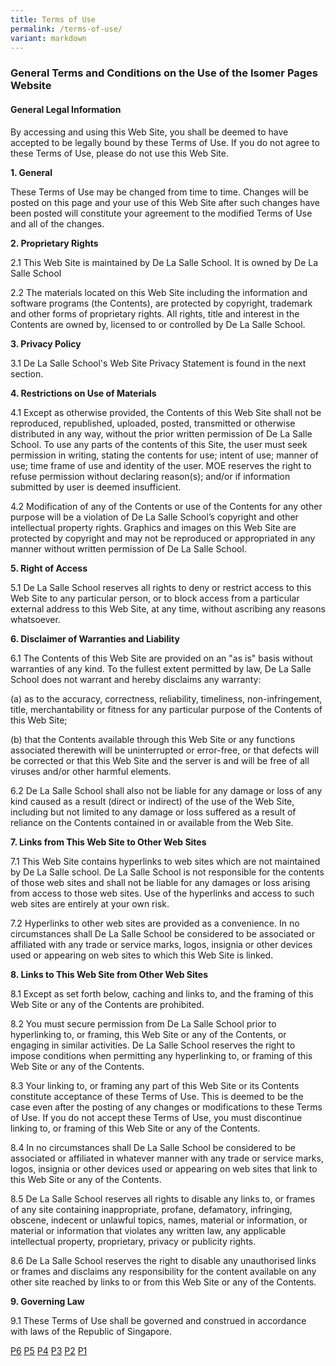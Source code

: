 ```yaml
---
title: Terms of Use
permalink: /terms-of-use/
variant: markdown
---
```

### **General Terms and Conditions on the Use of the Isomer Pages Website**

#### **General Legal Information**

By accessing and using this Web Site, you shall be deemed to have accepted to be legally bound by these Terms of Use. If you do not agree to these Terms of Use, please do not use this Web Site.

**1\. General**

These Terms of Use may be changed from time to time. Changes will be posted on this page and your use of this Web Site after such changes have been posted will constitute your agreement to the modified Terms of Use and all of the changes.

**2\. Proprietary Rights**

2.1 This Web Site is maintained by De La Salle School. It is owned by De La Salle School

2.2 The materials located on this Web Site including the information and software programs (the Contents), are protected by copyright, trademark and other forms of proprietary rights. All rights, title and interest in the Contents are owned by, licensed to or controlled by De La Salle School.

**3\. Privacy Policy**

3.1 De La Salle School's Web Site Privacy Statement is found in the next section.

**4\. Restrictions on Use of Materials**

4.1 Except as otherwise provided, the Contents of this Web Site shall not be reproduced, republished, uploaded, posted, transmitted or otherwise distributed in any way, without the prior written permission of De La Salle School. To use any parts of the contents of this Site, the user must seek permission in writing, stating the contents for use; intent of use; manner of use; time frame of use and identity of the user. MOE reserves the right to refuse permission without declaring reason(s); and/or if information submitted by user is deemed insufficient.

4.2 Modification of any of the Contents or use of the Contents for any other purpose will be a violation of De La Salle School’s copyright and other intellectual property rights. Graphics and images on this Web Site are protected by copyright and may not be reproduced or appropriated in any manner without written permission of De La Salle School.

**5\. Right of Access**

5.1 De La Salle School reserves all rights to deny or restrict access to this Web Site to any particular person, or to block access from a particular external address to this Web Site, at any time, without ascribing any reasons whatsoever.

**6\. Disclaimer of Warranties and Liability**

6.1 The Contents of this Web Site are provided on an "as is" basis without warranties of any kind. To the fullest extent permitted by law, De La Salle School does not warrant and hereby disclaims any warranty:

(a) as to the accuracy, correctness, reliability, timeliness, non-infringement, title, merchantability or fitness for any particular purpose of the Contents of this Web Site;

(b) that the Contents available through this Web Site or any functions associated therewith will be uninterrupted or error-free, or that defects will be corrected or that this Web Site and the server is and will be free of all viruses and/or other harmful elements.

6.2 De La Salle School shall also not be liable for any damage or loss of any kind caused as a result (direct or indirect) of the use of the Web Site, including but not limited to any damage or loss suffered as a result of reliance on the Contents contained in or available from the Web Site.

**7\. Links from This Web Site to Other Web Sites**

7.1 This Web Site contains hyperlinks to web sites which are not maintained by De La Salle school. De La Salle School is not responsible for the contents of those web sites and shall not be liable for any damages or loss arising from access to those web sites. Use of the hyperlinks and access to such web sites are entirely at your own risk.

7.2 Hyperlinks to other web sites are provided as a convenience. In no circumstances shall De La Salle School be considered to be associated or affiliated with any trade or service marks, logos, insignia or other devices used or appearing on web sites to which this Web Site is linked.

**8\. Links to This Web Site from Other Web Sites**

8.1 Except as set forth below, caching and links to, and the framing of this Web Site or any of the Contents are prohibited.

8.2 You must secure permission from De La Salle School prior to hyperlinking to, or framing, this Web Site or any of the Contents, or engaging in similar activities. De La Salle School reserves the right to impose conditions when permitting any hyperlinking to, or framing of this Web Site or any of the Contents.

8.3 Your linking to, or framing any part of this Web Site or its Contents constitute acceptance of these Terms of Use. This is deemed to be the case even after the posting of any changes or modifications to these Terms of Use. If you do not accept these Terms of Use, you must discontinue linking to, or framing of this Web Site or any of the Contents.

8.4 In no circumstances shall De La Salle School be considered to be associated or affiliated in whatever manner with any trade or service marks, logos, insignia or other devices used or appearing on web sites that link to this Web Site or any of the Contents.

8.5 De La Salle School reserves all rights to disable any links to, or frames of any site containing inappropriate, profane, defamatory, infringing, obscene, indecent or unlawful topics, names, material or information, or material or information that violates any written law, any applicable intellectual property, proprietary, privacy or publicity rights.

8.6 De La Salle School reserves the right to disable any unauthorised links or frames and disclaims any responsibility for the content available on any other site reached by links to or from this Web Site or any of the Contents.

**9\. Governing Law**

9.1 These Terms of Use shall be governed and construed in accordance with laws of the Republic of Singapore.


[P6](/files/2024/P6_Book_List.pdf)
[P5](/files/2024/P5_Book_List.pdf)
[P4](/files/2024/P4_Book_List.pdf)
[P3](/files/2024/P3_Book_List.pdf)
[P2](/files/2024/P2_Book_List.pdf)
[P1](/files/2024/P1_Book_List.pdf)
